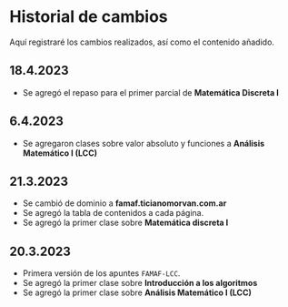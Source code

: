 # Historial de cambios

Aquí registraré los cambios realizados, así como el contenido añadido.

<!-- toc -->

## 18.4.2023

- Se agregó el repaso para el primer parcial de **Matemática Discreta I**

## 6.4.2023

- Se agregaron clases sobre valor absoluto y funciones a **Análisis Matemático I (LCC)**

## 21.3.2023

- Se cambió de dominio a **famaf.ticianomorvan.com.ar**
- Se agregó la tabla de contenidos a cada página.
- Se agregó la primer clase sobre **Matemática discreta I**

## 20.3.2023

- Primera versión de los apuntes `FAMAF-LCC`.
- Se agregó la primer clase sobre **Introducción a los algoritmos**
- Se agregó la primer clase sobre **Análisis Matemático I (LCC)**